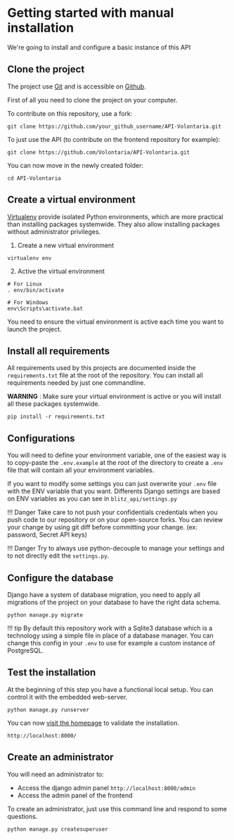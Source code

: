 # Getting started with manual installation

We're going to install and configure a basic instance of this API

## Clone the project

The project use [Git](https://git-scm.com/) and is accessible on [Github](https://github.com/).

First of all you need to clone the project on your computer.

To contribute on this repository, use a fork:
```
git clone https://github.com/your_github_username/API-Volontaria.git
```

To just use the API (to contribute on the frontend repository for example):
```
git clone https://github.com/Volontaria/API-Volontaria.git
```

You can now move in the newly created folder:

```
cd API-Volontaria
```

## Create a virtual environment

[Virtualenv](https://virtualenv.pypa.io/) provide isolated Python environments, which are more practical 
than installing packages systemwide. They also allow installing packages without administrator privileges.

1. Create a new virtual environment 
```
virtualenv env
```

2. Active the virtual environment

```
# For Linux
. env/bin/activate

# For Windows
env\Scripts\activate.bat
```

You need to ensure the virtual environment is active each time you want to launch the project.

## Install all requirements

All requirements used by this projects are documented inside the `requirements.txt` file at the root of the repository.
You can install all requirements needed by just one commandline.

**WARNING** : Make sure your virtual environment is active or you will install all these packages systemwide. 
```
pip install -r requirements.txt
```

## Configurations

You will need to define your environment variable, one of the easiest way is to copy-paste the `.env.example` at the root of the directory to create a `.env` file that will contain all your environment variables.

If you want to modify some settings you can just overwrite your `.env` file with the ENV variable that you want. Differents Django settings are based on ENV variables as you can see in `blitz_api/settings.py`

!!! Danger
    Take care to not push your confidentials credentials when you push code to our repository or on your open-source forks. You can review your change by using git diff before committing your change. (ex: password, Secret API keys)

!!! Danger
    Try to always use python-decouple to manage your settings and to not directly edit the `settings.py`.


## Configure the database

Django have a system of database migration, you need to apply all migrations of the project on your database to 
have the right data schema.

```
python manage.py migrate
```

!!! tip
    By default this repository work with a Sqlite3 database which is a technology using a simple file in place 
    of a database manager. You can change this config in your `.env` to use for example a custom instance of PostgreSQL. 
 
## Test the installation

At the beginning of this step you have a functional local setup. You can control it with the embedded web-server.

```
python manage.py runserver
```

You can now [visit the homepage](http://localhost:8000/) to validate the installation.

```
http://localhost:8000/
```

## Create an administrator

You will need an administrator to:

 - Access the django admin panel `http://localhost:8000/admin`
 - Access the admin panel of the frontend

To create an administrator, just use this command line and respond to some questions.

```
python manage.py createsuperuser
```
